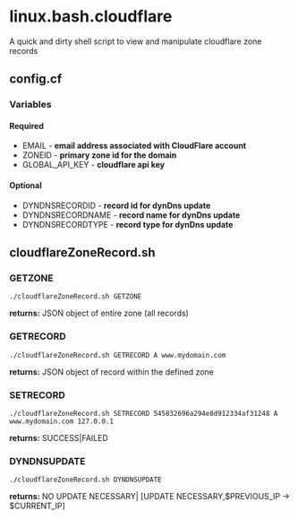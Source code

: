 # linux.bash.cloudflare
A quick and dirty shell script to view and manipulate cloudflare zone records
## config.cf
### Variables
#### Required
* EMAIL - **email address associated with CloudFlare account**
* ZONEID - **primary zone id for the domain**
* GLOBAL_API_KEY - **cloudflare api key**
#### Optional
* DYNDNSRECORDID - **record id for dynDns update**
* DYNDNSRECORDNAME - **record name for dynDns update**
* DYNDNSRECORDTYPE - **record type for dynDns update**

## cloudflareZoneRecord.sh
### GETZONE
```
./cloudflareZoneRecord.sh GETZONE 
```
**returns:** JSON object of entire zone (all records)

### GETRECORD
```
./cloudflareZoneRecord.sh GETRECORD A www.mydomain.com
```
**returns:** JSON object of record within the defined zone

### SETRECORD
```
./cloudflareZoneRecord.sh SETRECORD 545832696a294e8d912334af31248 A www.mydomain.com 127.0.0.1
```
**returns:** SUCCESS|FAILED

### DYNDNSUPDATE
```
./cloudflareZoneRecord.sh DYNDNSUPDATE
```
**returns:** NO UPDATE NECESSARY| [UPDATE NECESSARY,$PREVIOUS_IP -> $CURRENT_IP]

